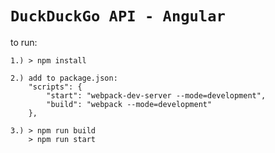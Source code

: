 `DuckDuckGo API - Angular`
=======================

to run:

    1.) > npm install

    2.) add to package.json:
        "scripts": {
            "start": "webpack-dev-server --mode=development",
            "build": "webpack --mode=development"
        },

    3.) > npm run build
        > npm run start
